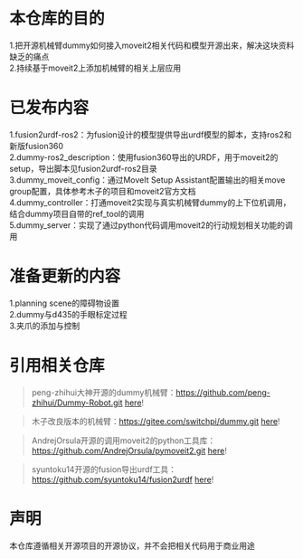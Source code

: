 # 本仓库的目的

1.把开源机械臂dummy如何接入moveit2相关代码和模型开源出来，解决这块资料缺乏的痛点 <br>
2.持续基于moveit2上添加机械臂的相关上层应用 <br>

# 已发布内容

1.fusion2urdf-ros2：为fusion设计的模型提供导出urdf模型的脚本，支持ros2和新版fusion360 <br>
2.dummy-ros2_description：使用fusion360导出的URDF，用于moveit2的setup，导出脚本见fusion2urdf-ros2目录 <br>
3.dummy_moveit_config：通过MoveIt Setup Assistant配置输出的相关move group配置，具体参考木子的项目和moveit2官方文档 <br>
4.dummy_controller：打通moveit2实现与真实机械臂dummy的上下位机调用，结合dummy项目自带的ref_tool的调用 <br>
5.dummy_server：实现了通过python代码调用moveit2的行动规划相关功能的调用 <br>

# 准备更新的内容

1.planning scene的障碍物设置 <br>
2.dummy与d435的手眼标定过程 <br>
3.夹爪的添加与控制 <br>

# 引用相关仓库

> peng-zhihui大神开源的dummy机械臂：https://github.com/peng-zhihui/Dummy-Robot.git [here](https://github.com/peng-zhihui/Dummy-Robot.git)!

> 木子改良版本的机械臂：https://gitee.com/switchpi/dummy.git [here](https://gitee.com/switchpi/dummy.git)!

> AndrejOrsula开源的调用moveit2的python工具库：https://github.com/AndrejOrsula/pymoveit2.git [here](https://github.com/AndrejOrsula/pymoveit2.git)!

> syuntoku14开源的fusion导出urdf工具：https://github.com/syuntoku14/fusion2urdf [here](https://github.com/syuntoku14/fusion2urdf)!

# 声明

本仓库遵循相关开源项目的开源协议，并不会把相关代码用于商业用途


